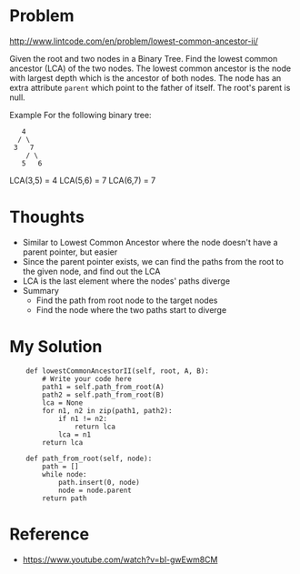 # Problem

http://www.lintcode.com/en/problem/lowest-common-ancestor-ii/

Given the root and two nodes in a Binary Tree. Find the lowest common ancestor (LCA) of the two nodes.
The lowest common ancestor is the node with largest depth which is the ancestor of both nodes.
The node has an extra attribute ```parent``` which point to the father of itself. The root's parent is null.

Example
For the following binary tree:

```
   4
  / \
 3   7
    / \
   5   6
```

LCA(3,5) = 4
LCA(5,6) = 7
LCA(6,7) = 7

# Thoughts

- Similar to Lowest Common Ancestor where the node doesn't have a parent pointer, but easier
- Since the parent pointer exists, we can find the paths from the root to the given node, and find out the LCA
- LCA is the last element where the nodes' paths diverge
- Summary
  - Find the path from root node to the target nodes
  - Find the node where the two paths start to diverge

# My Solution

```
    def lowestCommonAncestorII(self, root, A, B):
        # Write your code here
        path1 = self.path_from_root(A)
        path2 = self.path_from_root(B)
        lca = None
        for n1, n2 in zip(path1, path2):
            if n1 != n2:
                return lca
            lca = n1
        return lca

    def path_from_root(self, node):
        path = []
        while node:
            path.insert(0, node)
            node = node.parent
        return path
```

# Reference

- https://www.youtube.com/watch?v=bl-gwEwm8CM
